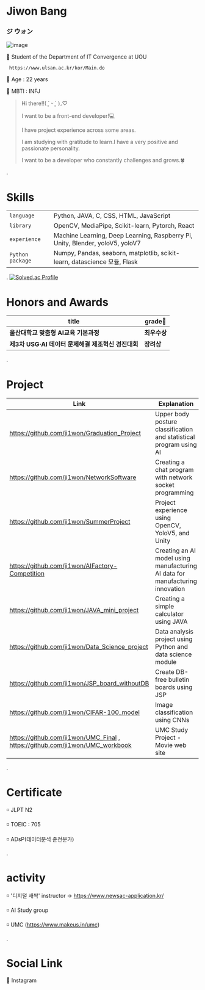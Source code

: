# Jiwon Bang

### ジ ウォン
![image](https://github.com/ji1won/ji1won/assets/141638383/ebf48ed2-2e72-4197-bd9d-0af734603e79)

🌸 Student of the Department of IT Convergence at UOU
    
     https://www.ulsan.ac.kr/kor/Main.do

🌸 Age : 22 years

🌸 MBTI : INFJ


> Hi there!!( ´͈ ᵕ `͈ )◞♡
>
> I want to be a front-end developer!💻
>
> I have project experience across some areas.
>
> I am studying with gratitude to learn.I have a very positive and passionate personality.
>
> I want to be a developer who constantly challenges and grows.🍀
>


.


# Skills
| | |
| ------ | ------ |
| `language` | Python, JAVA, C, CSS, HTML, JavaScript |
| `library` | OpenCV, MediaPipe, Scikit-learn, Pytorch, React |
| `experience` | Machine Learning, Deep Learning, Raspberry Pi, Unity, Blender, yoloV5, yoloV7 |
| `Python package` | Numpy, Pandas, seaborn, matplotlib, scikit-learn, datascience 모듈, Flask |


.
[![Solved.ac Profile](http://mazassumnida.wtf/api/v2/generate_badge?boj=flowing1)](https://solved.ac/flowing1/)


#  Honors and Awards 

| title | grade🏅 |
| ------ | ------ |
| **울산대학교 맞춤형 AI교육 기본과정** | **최우수상** |
| **제3차 USG·AI 데이터 문제해결 제조혁신 경진대회** | **장려상** |


.
# Project
| Link      | Explanation                                        |
| ------------ | -------------------------------------------------- |
| https://github.com/ji1won/Graduation_Project | Upper body posture classification and statistical program using AI |
| https://github.com/ji1won/NetworkSoftware | Creating a chat program with network socket programming |
| https://github.com/ji1won/SummerProject | Project experience using OpenCV, YoloV5, and Unity |
| https://github.com/ji1won/AIFactory-Competition | Creating an AI model using manufacturing AI data for manufacturing innovation |
| https://github.com/ji1won/JAVA_mini_project | Creating a simple calculator using JAVA |
| https://github.com/ji1won/Data_Science_project | Data analysis project using Python and data science module |
| https://github.com/ji1won/JSP_board_withoutDB | Create DB-free bulletin boards using JSP  |
| https://github.com/ji1won/CIFAR-100_model | Image classification using CNNs  |
| https://github.com/ji1won/UMC_Final , https://github.com/ji1won/UMC_workbook | UMC Study Project - Movie web site |



.


# Certificate
◽ JLPT N2

◽ TOEIC : 705

◽ ADsP(데이터분석 준전문가)



.


# activity

◽ '디지털 새싹' instructor -> https://www.newsac-application.kr/

◽ AI Study group 

◽ UMC (https://www.makeus.in/umc)

.


# Social Link
🍨 Instagram 


